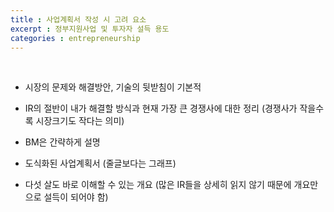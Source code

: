 ```yaml
---
title : 사업계획서 작성 시 고려 요소
excerpt : 정부지원사업 및 투자자 설득 용도
categories : entrepreneurship
---
```


<br>

- 시장의 문제와 해결방안, 기술의 뒷받침이 기본적

- IR의 절반이 내가 해결할 방식과 현재 가장 큰 경쟁사에 대한 정리 (경쟁사가 작을수록 시장크기도 작다는 의미)

- BM은 간략하게 설명 

- 도식화된 사업계획서 (줄글보다는 그래프)

- 다섯 살도 바로 이해할 수 있는 개요 (많은 IR들을 상세히 읽지 않기 때문에 개요만으로 설득이 되어야 함)

<br>
